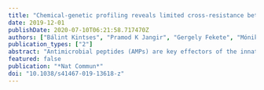 ```yaml
---
title: "Chemical-genetic profiling reveals limited cross-resistance between antimicrobial peptides with different modes of action."
date: 2019-12-01
publishDate: 2020-07-10T06:21:58.717470Z
authors: ["Bálint Kintses", "Pramod K Jangir", "Gergely Fekete", "Mónika Számel", "Orsolya Méhi", "Réka Spohn", "Lejla Daruka", "Ana Martins", "Ali Hosseinnia", "Alla Gagarinova", "Sunyoung Kim", "Sadhna Phanse", "Bálint Csörgő", "Ádám Györkei", "Eszter Ari", "Viktória Lázár", "István Nagy", "Mohan Babu", "Csaba Pál", "Balázs Papp"]
publication_types: ["2"]
abstract: "Antimicrobial peptides (AMPs) are key effectors of the innate immune system and promising therapeutic agents. Yet, knowledge on how to design AMPs with minimal cross-resistance to human host-defense peptides remains limited. Here, we systematically assess the resistance determinants of Escherichia coli against 15 different AMPs using chemical-genetics and compare to the cross-resistance spectra of laboratory-evolved AMP-resistant strains. Although generalizations about AMP resistance are common in the literature, we find that AMPs with different physicochemical properties and cellular targets vary considerably in their resistance determinants. As a consequence, cross-resistance is prevalent only between AMPs with similar modes of action. Finally, our screen reveals several genes that shape susceptibility to membrane- and intracellular-targeting AMPs in an antagonistic manner. We anticipate that chemical-genetic approaches could inform future efforts to minimize cross-resistance between therapeutic and human host AMPs."
featured: false
publication: "*Nat Commun*"
doi: "10.1038/s41467-019-13618-z"
---
```


